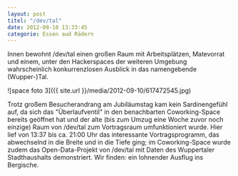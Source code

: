 ```yaml
---
layout: post
titel: "/dev/tal"
date: 2012-09-10 13:33:45
categorie: Essen aud Rädern
---
```

Innen bewohnt /dev/tal einen großen Raum mit Arbeitsplätzen, Matevorrat und einem, unter den Hackerspaces der weiteren Umgebung wahrscheinlich konkurrenzlosen Ausblick in das namengebende (Wupper-)Tal.

![space foto 3]({{ site.url }}/media/2012-09-10/617472545.jpg)

Trotz großem Besucherandrang am Jubiläumstag kam kein Sardinengefühl auf, da sich das  "Überlaufventil" in den benachbarten Coworking-Space bereits geöffnet hat und der alte (bis zum Umzug eine Woche zuvor noch einzige) Raum von /dev/tal zum Vortragsraum umfunktioniert wurde. Hier lief von 13:37 bis ca. 21:00 Uhr das interessante Vortragsprogramm, das abwechselnd in die Breite und in die Tiefe ging; im Coworking-Space wurde zudem das Open-Data-Projekt von /dev/tal mit Daten des Wuppertaler Stadthaushalts  demonstriert. Wir finden: ein lohnender Ausflug ins Bergische.
